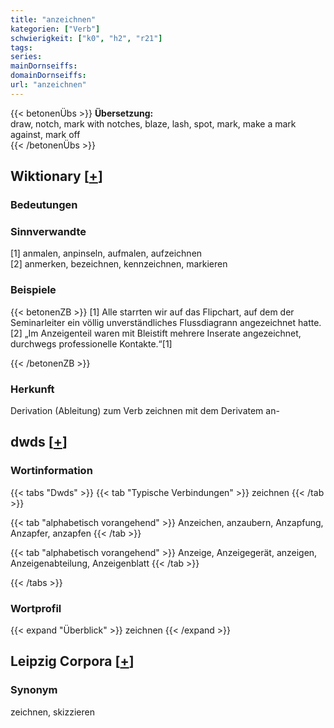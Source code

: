 ```yaml
---
title: "anzeichnen"
kategorien: ["Verb"]
schwierigkeit: ["k0", "h2", "r21"]
tags:
series:
mainDornseiffs:
domainDornseiffs:
url: "anzeichnen"
---
```


{{< betonenÜbs >}}
**Übersetzung:**  
draw, notch, mark with notches, blaze, lash, spot, mark, make  a mark against, mark  off  
{{< /betonenÜbs >}}

## Wiktionary [[+](https://de.wiktionary.org/wiki/anzeichnen)]

### Bedeutungen

### Sinnverwandte
[1] anmalen, anpinseln, aufmalen, aufzeichnen  
[2] anmerken, bezeichnen, kennzeichnen, markieren  

### Beispiele
{{< betonenZB >}}
[1] Alle starrten wir auf das Flipchart, auf dem der Seminarleiter ein völlig unverständliches Flussdiagrann angezeichnet hatte.  
[2] „Im Anzeigenteil waren mit Bleistift mehrere Inserate angezeichnet, durchwegs professionelle Kontakte.“[1]  

{{< /betonenZB >}}
### Herkunft
Derivation (Ableitung) zum Verb zeichnen mit dem Derivatem an-  



## dwds [[+](https://www.dwds.de/wb/anzeichnen)]

### Wortinformation
{{< tabs "Dwds" >}}
{{< tab "Typische Verbindungen" >}}
zeichnen
{{< /tab >}}

{{< tab "alphabetisch vorangehend" >}}
Anzeichen, anzaubern, Anzapfung, Anzapfer, anzapfen
{{< /tab >}}

{{< tab "alphabetisch vorangehend" >}}
Anzeige, Anzeigegerät, anzeigen, Anzeigenabteilung, Anzeigenblatt
{{< /tab >}}

{{< /tabs >}}

### Wortprofil
{{< expand "Überblick" >}} zeichnen {{< /expand >}}

## Leipzig Corpora [[+](https://corpora.uni-leipzig.de/en/res?word=anzeichnen&corpusId=deu_newscrawl-public_2018)]


### Synonym
zeichnen, skizzieren

